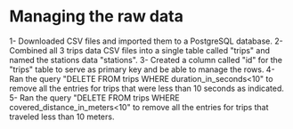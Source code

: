 # Managing the raw data

1- Downloaded CSV files and imported them to a PostgreSQL database.
2- Combined all 3 trips data CSV files into a single table called "trips" and named the stations data "stations".
3- Created a column called "id" for the "trips" table to serve as primary key and be able to manage the rows.
4- Ran the query "DELETE FROM trips WHERE duration_in_seconds<10" to remove all the entries for trips that were less than 10 seconds as indicated.
5- Ran the query "DELETE FROM trips WHERE covered_distance_in_meters<10" to remove all the entries for trips that traveled less than 10 meters.

 

